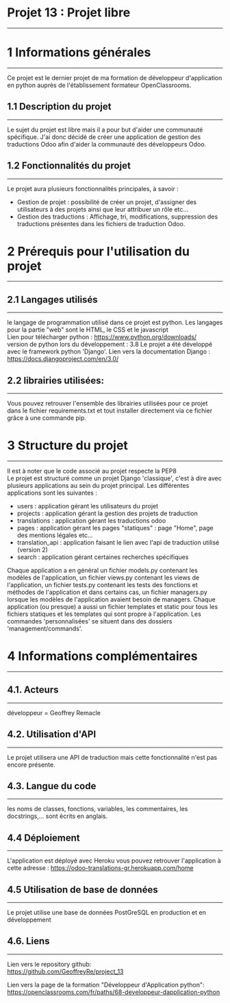 # Projet 13 : Projet libre
--------------------------

# 1 Informations générales
--------------------------
Ce projet est le dernier projet de ma formation de développeur d'application en python auprès de l'établissement formateur OpenClassrooms.

## 1.1 Description du projet
-----------------------------
Le sujet du projet est libre mais il a pour but d'aider une communauté spécifique. J'ai donc décidé de créer une application de gestion des traductions Odoo afin d'aider la communauté des développeurs Odoo.
  

## 1.2 Fonctionnalités du projet
---------------------------------
Le projet aura plusieurs fonctionnalités principales, à savoir :
- Gestion de projet : possibilité de créer un projet, d'assigner des utilisateurs à des projets ainsi que leur attribuer un rôle etc...
- Gestion des traductions : Affichage, tri, modifications, suppression des traductions présentes dans les fichiers de traduction Odoo.

# 2 Prérequis pour l'utilisation du projet
-------------------------------------------

## 2.1 Langages utilisés
-------------------------
le langage de programmation utilisé dans ce projet est python.
Les langages pour la partie "web" sont le HTML, le CSS et le javascript   
Lien pour télécharger python : https://www.python.org/downloads/  
version de python lors du développement : 3.8
Le projet a été développé avec le framework python 'Django'.
Lien vers la documentation Django : https://docs.djangoproject.com/en/3.0/


## 2.2 librairies utilisées:
-----------------------------
Vous pouvez retrouver l'ensemble des librairies utilisées pour ce projet dans le
fichier requirements.txt et tout installer directement via ce fichier grâce à une
commande pip. 
  
# 3 Structure du projet
-------------------------
Il est à noter que le code associé au projet respecte la PEP8  
Le projet est structuré comme un projet Django 'classique', c'est à dire avec plusieurs applications au sein du projet principal.
Les différentes applications sont les suivantes :
- users : application gérant les utilisateurs du projet
- projects : application gérant la gestion des projets de traduction
- translations : application gérant les traductions odoo
- pages : application gérant les pages "statiques" : page "Home", page des mentions légales etc...
- translation_api : application faisant le lien avec l'api de traduction utilisé (version 2)
- search : application gérant certaines recherches spécifiques

Chaque application a en général un fichier models.py contenant les modèles de l'application, un fichier views.py contenant les views de l'application, un fichier tests.py contenant les tests des fonctions et méthodes de l'application et dans certains cas, un fichier managers.py lorsque les modèles de l'application avaient besoin de managers. Chaque application (ou presque) a aussi un fichier templates et static pour tous les fichiers statiques et les templates qui sont propre à l'application. 
Les commandes 'personnalisées' se situent dans des dossiers 'management/commands'.


# 4 Informations complémentaires
----------------------------------

## 4.1. Acteurs
----------------
développeur = Geoffrey Remacle

## 4.2. Utilisation d'API
--------------------------
Le projet utilisera une API de traduction mais cette fonctionnalité n'est pas encore présente.

## 4.3. Langue du code
-----------------------
les noms de classes, fonctions, variables, les commentaires, les docstrings,... sont écrits en anglais.

## 4.4 Déploiement
------------------
L'application est déployé avec Heroku
vous pouvez retrouver l'application à cette adresse : https://odoo-translations-gr.herokuapp.com/home

## 4.5 Utilisation de base de données
-------------------------------------
Le projet utilise une base de données PostGreSQL en production et en développement

## 4.6. Liens
--------------
Lien vers le repository github:  
https://github.com/GeoffreyRe/project_13
  
Lien vers la page de la formation "Développeur d'Application python":  
https://openclassrooms.com/fr/paths/68-developpeur-dapplication-python   